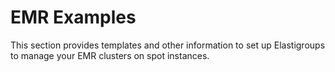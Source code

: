 # EMR Examples

This section provides templates and other information to set up Elastigroups to manage your EMR clusters on spot instances.
